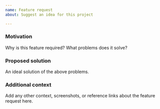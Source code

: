 ```yaml
---
name: Feature request
about: Suggest an idea for this project

---
```


### Motivation

Why is this feature required? What problems does it solve?

### Proposed solution

An ideal solution of the above problems.

### Additional context

Add any other context, screenshots, or reference links about the feature request here.
